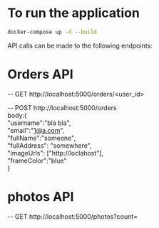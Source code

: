 # To run the application

```bash
docker-compose up -d --build
```

API calls can be made to the following endpoints:

# Orders API

-- GET http://localhost:5000/orders/<user_id>

-- POST http://localhost:5000/orders \
body:{ \
"username":"bla bla", \
"email":"1@a.com", \
"fullName":"someone", \
"fullAddress": "somewhere", \
"imageUrls": ["http://loclahost"], \
"frameColor":"blue" \
}

# photos API

-- GET http://localhost:5000/photos?count=<count>
